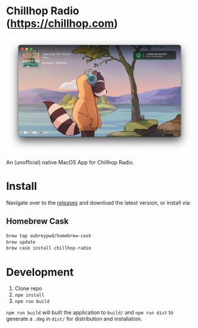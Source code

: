 # Chillhop Radio (https://chillhop.com)

![](screenshot.png)

An (unofficial) native MacOS App for Chillhop Radio.

# Install

Navigate over to the [releases](https://github.com/aubreypwd/chillhop-radio-mac/releases) and download the latest version, or install via:

## Homebrew Cask

```bash
brew tap aubreypwd/homebrew-cask
brew update
brew cask install chillhop-radio
```

# Development

1. Clone repo
2. `npm install`
3. `npm run build`

`npm run build` will built the application to `build/` and  `npm run dist` to generate a `.dmg` in `dist/` for distribution and installation.
